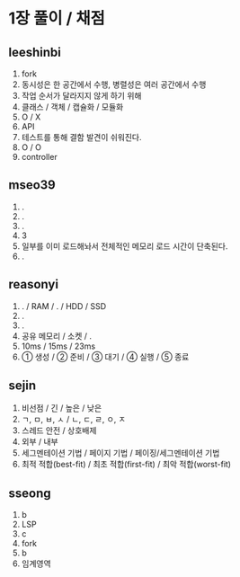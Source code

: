 # 1장 풀이 / 채점

## leeshinbi

1. fork
2. 동시성은 한 공간에서 수행, 병렬성은 여러 공간에서 수행
3. 작업 순서가 달라지지 않게 하기 위해
4. 클래스 / 객체 / 캡슐화 / 모듈화
5. O / X
6. API
7. 테스트를 통해 결함 발견이 쉬워진다.  
8. O / O
9. controller

## mseo39

1. .
2. .
3. .
4. 3
5. 일부를 이미 로드해놔서 전체적인 메모리 로드 시간이 단축된다.
6. .

## reasonyi

1. . / RAM / . / HDD / SSD
2. .
3. .
4. 공유 메모리 / 소켓 / .
5. 10ms / 15ms / 23ms
6. ① 생성 / ② 준비 / ③ 대기 / ④ 실행 / ⑤ 종료

## sejin

1. 비선점 / 긴 / 높은 / 낮은
2. ㄱ, ㅁ, ㅂ, ㅅ / ㄴ, ㄷ, ㄹ, ㅇ, ㅈ
3. 스레드 안전 / 상호배제
4. 외부 / 내부
5. 세그멘테이션 기법 / 페이지 기법 / 페이징/세그멘테이션 기법
6. 최적 적합(best-fit) / 최초 적합(first-fit) / 최악 적합(worst-fit)

## sseong

1. b
2. LSP
3. c
4. fork
5. b
6. 임계영역
